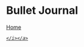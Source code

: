 <html>
<head>
<meta name="viewport" content="width=device-width, initial-scale=1">
<style>
body, html {
  height: 100%;
  margin: 0;
}
.bg{
  background-color:white;
  }
  
  
/*Styles the top bar where it says "Bullet Journal"*/
.h {
  background-image: url("https://images-wixmp-ed30a86b8c4ca887773594c2.wixmp.com/f/77827752-693b-4a5b-9c50-be492a42cfa7/d2ij2zr-3081ac33-61bf-4826-97c7-33b9e257f5b9.jpg/v1/fill/w_800,h_625,q_75,strp/avatar_movie_leather_texture_by_alexesn_d2ij2zr-fullview.jpg?token=eyJ0eXAiOiJKV1QiLCJhbGciOiJIUzI1NiJ9.eyJzdWIiOiJ1cm46YXBwOiIsImlzcyI6InVybjphcHA6Iiwib2JqIjpbW3siaGVpZ2h0IjoiPD02MjUiLCJwYXRoIjoiXC9mXC83NzgyNzc1Mi02OTNiLTRhNWItOWM1MC1iZTQ5MmE0MmNmYTdcL2QyaWoyenItMzA4MWFjMzMtNjFiZi00ODI2LTk3YzctMzNiOWUyNTdmNWI5LmpwZyIsIndpZHRoIjoiPD04MDAifV1dLCJhdWQiOlsidXJuOnNlcnZpY2U6aW1hZ2Uub3BlcmF0aW9ucyJdfQ.4_ulmERXwu-bTClhRSYYnfuSyyv7pp3hF8FtzuMqPew");
  background-position: center;
  background-repeat: no-repeat;
  background-size: cover; 
  text-align:center;
  font-family: Courier New;
  color: black;
  padding-top: 10px;
  padding-bottom: 10px;
  margin-bottom: 0;
  border-style: solid;
  border-width: 2px;
  border-color: #333;
  }
  
  /*styles the other two bars below that are place-holders until real bars are made*/
.htool{
  background-color:LightSlateGrey;
  margin: 0;
  line-height: 50px;
  padding-top:0;
  border-style: solid;
  border-width: 2px;
  border-color: #333;
  text-align: center;
  }
  
/* for the text box area*/
.container {
  position: relative;
}
/*for the text box area... this may need to be changed in some way in order to allow the user to save/load later on*/
.text-block {
  margin: 30px;
  background-color: #ffffff;
  /*the black border around the outside of the paper*/
  border: 1px solid black;
  /* The image used which is */
  background-image: url("https://i.pinimg.com/originals/af/09/5e/af095e23981716dadfbd1516768978ff.jpg");
  /* Full height */
  height: 1200px;
  width: 1200px; 
  /* Center and scale the image nicely */
  background-position: center;
  background-repeat: no-repeat;
  background-size: cover;
}
.text-block p{
  margin:5%;
  font-weight: bold;
  color: #000000;
}
  
/*Add a black background color to the top of the navigation */
/*The Navigation Bar at the top that says "Home" etc */  
.topnav{
  background-color: #000000;
  overflow:hidden;
  border-style: solid;
  border-width: 2px;
  border-color: #333;
  border-top-width: 0px;
}
/*Style the links inside the navigation bar */
.topnav a{
  float: left;
  color: #f2f2f2;
  text-align: center;
  padding: 14px 16px;
  text-decoration: none;
  font-size: 17px;
  font-family: Courier New;
  
}
/*Change the color of the links on hover */
.topnav a:hover {
  background-color: #ddd;
  color: black; 
}
/* Add a color to the active/current link */
.topnav a.active{
  background-color: #0E5862;
  color: white;
}
/*part of the text area that allows the textbox itself to be transparent while also allowing the text to remain black*/
.textareaa {
  background-color: rgba(255, 255, 255, 0.5);
  position: relative;
  float:left;
  width: 1200px;
  height: 1200px;
}
/*Messing around with trying to do a toolbar where the user can bold, underline, italicize, change the indent, add a bullet point etc */
body {margin:0;}
/*iconbar base*/
.icon-bar {
  width: 100%;
  background-color: #000000;
  overflow: auto;
}
/*iconbar button specifications*/
.icon-bar a {
  float: left;
  width: 50px;
  text-align: center;
  padding: 12px 0;
  transition: all 0.3s ease;
  color: white;
  font-size: 36px;
}
.icon-bar a:hover {
  background-color: #61707D;
}
.active {
  background-color: #0E5862;
}
  
</style>
</head>

<body>

<h1 class="h">Bullet Journal</h1>

<div class="topnav">
  <a class="active" href="#home">Home</a>

</div>

<script src="https://kit.fontawesome.com/4856c08f5f.js" crossorigin="anonymous"></script>

<div class="icon-bar">
  <a href='#'><i class="fas fa-save"></i></a> 
  <a href="#"><i class="fas fa-list"></i>
  <a href="#"><i class="fas fa-list-ol"></i></a> 
  <a href="#"><i class="fas fa-list-ul"></i></a>
  <a href="#">
    <i class="far fa-plus-square" onclick="createbullet()">

    </i></a>
  <a href="#"><i class="fas fa-paste"></i>
    

</div>


<div class="bg">
  <div class="container">
    <div class="text-block">
    </div>
  </div>
</div>

<script>
  function createbullet() {
    /* Vars used for bullet point placement on the image in textblock */
    var x = 25;
    var y = 45;
    var y_increase = 40;
    let node = document.createElement("LI");
    let textnode = document.createTextNode("Testing");
    node.appendChild(textnode);
    document.querySelector('.text-block').appendChild(node);
    
  }
</script>
</body>


</html>
